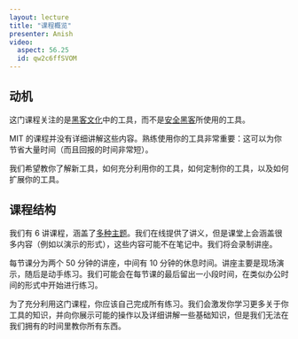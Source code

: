 ```yaml
---
layout: lecture
title: "课程概览"
presenter: Anish
video:
  aspect: 56.25
  id: qw2c6ffSVOM
---
```


## 动机

这门课程关注的是[黑客文化](https://en.wikipedia.org/wiki/Hacker_culture)中的工具，而不是[安全黑客](https://en.wikipedia.org/wiki/Security_hacker)所使用的工具。

MIT 的课程并没有详细讲解这些内容。熟练使用你的工具非常重要：这可以为你节省大量时间（而且回报的时间非常短）。

我们希望教你了解新工具，如何充分利用你的工具，如何定制你的工具，以及如何扩展你的工具。

## 课程结构

我们有 6 讲课程，涵盖了[多种主题](index.md)。我们在线提供了讲义，但是课堂上会涵盖很多内容（例如以演示的形式），这些内容可能不在笔记中。我们将会录制讲座。

每节课分为两个 50 分钟的讲座，中间有 10 分钟的休息时间。讲座主要是现场演示，随后是动手练习。我们可能会在每节课的最后留出一小段时间，在类似办公时间的形式中开始进行练习。

为了充分利用这门课程，你应该自己完成所有练习。我们会激发你学习更多关于你工具的知识，并向你展示可能的操作以及详细讲解一些基础知识，但是我们无法在我们拥有的时间里教你所有东西。

